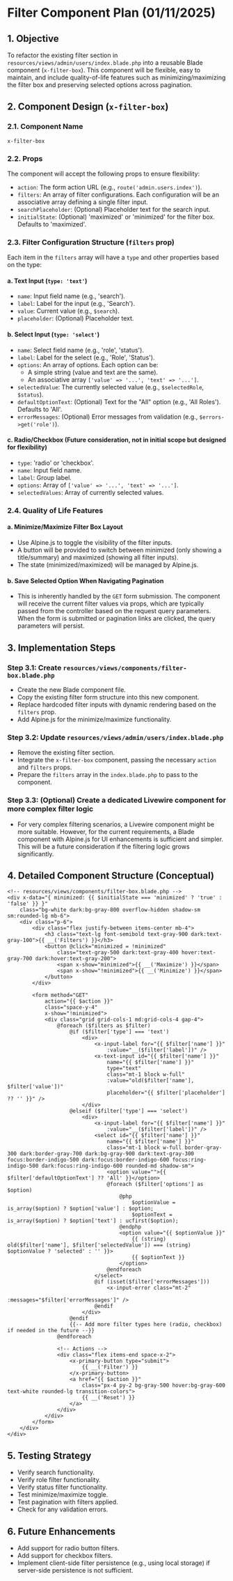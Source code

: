 # Filter Component Plan (01/11/2025)

## 1. Objective
To refactor the existing filter section in `resources/views/admin/users/index.blade.php` into a reusable Blade component (`x-filter-box`). This component will be flexible, easy to maintain, and include quality-of-life features such as minimizing/maximizing the filter box and preserving selected options across pagination.

## 2. Component Design (`x-filter-box`)

### 2.1. Component Name
`x-filter-box`

### 2.2. Props
The component will accept the following props to ensure flexibility:

*   `action`: The form action URL (e.g., `route('admin.users.index')`).
*   `filters`: An array of filter configurations. Each configuration will be an associative array defining a single filter input.
*   `searchPlaceholder`: (Optional) Placeholder text for the search input.
*   `initialState`: (Optional) 'maximized' or 'minimized' for the filter box. Defaults to 'maximized'.

### 2.3. Filter Configuration Structure (`filters` prop)
Each item in the `filters` array will have a `type` and other properties based on the type:

#### a. Text Input (`type: 'text'`)
*   `name`: Input field name (e.g., 'search').
*   `label`: Label for the input (e.g., 'Search').
*   `value`: Current value (e.g., `$search`).
*   `placeholder`: (Optional) Placeholder text.

#### b. Select Input (`type: 'select'`)
*   `name`: Select field name (e.g., 'role', 'status').
*   `label`: Label for the select (e.g., 'Role', 'Status').
*   `options`: An array of options. Each option can be:
    *   A simple string (value and text are the same).
    *   An associative array `['value' => '...', 'text' => '...']`.
*   `selectedValue`: The currently selected value (e.g., `$selectedRole`, `$status`).
*   `defaultOptionText`: (Optional) Text for the "All" option (e.g., 'All Roles'). Defaults to 'All'.
*   `errorMessages`: (Optional) Error messages from validation (e.g., `$errors->get('role')`).

#### c. Radio/Checkbox (Future consideration, not in initial scope but designed for flexibility)
*   `type`: 'radio' or 'checkbox'.
*   `name`: Input field name.
*   `label`: Group label.
*   `options`: Array of `['value' => '...', 'text' => '...']`.
*   `selectedValues`: Array of currently selected values.

### 2.4. Quality of Life Features

#### a. Minimize/Maximize Filter Box Layout
*   Use Alpine.js to toggle the visibility of the filter inputs.
*   A button will be provided to switch between minimized (only showing a title/summary) and maximized (showing all filter inputs).
*   The state (minimized/maximized) will be managed by Alpine.js.

#### b. Save Selected Option When Navigating Pagination
*   This is inherently handled by the `GET` form submission. The component will receive the current filter values via props, which are typically passed from the controller based on the request query parameters. When the form is submitted or pagination links are clicked, the query parameters will persist.

## 3. Implementation Steps

### Step 3.1: Create `resources/views/components/filter-box.blade.php`
*   Create the new Blade component file.
*   Copy the existing filter form structure into this new component.
*   Replace hardcoded filter inputs with dynamic rendering based on the `filters` prop.
*   Add Alpine.js for the minimize/maximize functionality.

### Step 3.2: Update `resources/views/admin/users/index.blade.php`
*   Remove the existing filter section.
*   Integrate the `x-filter-box` component, passing the necessary `action` and `filters` props.
*   Prepare the `filters` array in the `index.blade.php` to pass to the component.

### Step 3.3: (Optional) Create a dedicated Livewire component for more complex filter logic
*   For very complex filtering scenarios, a Livewire component might be more suitable. However, for the current requirements, a Blade component with Alpine.js for UI enhancements is sufficient and simpler. This will be a future consideration if the filtering logic grows significantly.

## 4. Detailed Component Structure (Conceptual)

```blade
<!-- resources/views/components/filter-box.blade.php -->
<div x-data="{ minimized: {{ $initialState === 'minimized' ? 'true' : 'false' }} }"
    class="bg-white dark:bg-gray-800 overflow-hidden shadow-sm sm:rounded-lg mb-6">
    <div class="p-6">
        <div class="flex justify-between items-center mb-4">
            <h3 class="text-lg font-semibold text-gray-900 dark:text-gray-100">{{ __('Filters') }}</h3>
            <button @click="minimized = !minimized"
                class="text-gray-500 dark:text-gray-400 hover:text-gray-700 dark:hover:text-gray-200">
                <span x-show="minimized">{{ __('Maximize') }}</span>
                <span x-show="!minimized">{{ __('Minimize') }}</span>
            </button>
        </div>

        <form method="GET"
            action="{{ $action }}"
            class="space-y-4"
            x-show="!minimized">
            <div class="grid grid-cols-1 md:grid-cols-4 gap-4">
                @foreach ($filters as $filter)
                    @if ($filter['type'] === 'text')
                        <div>
                            <x-input-label for="{{ $filter['name'] }}"
                                :value="__($filter['label'])" />
                            <x-text-input id="{{ $filter['name'] }}"
                                name="{{ $filter['name'] }}"
                                type="text"
                                class="mt-1 block w-full"
                                :value="old($filter['name'], $filter['value'])"
                                placeholder="{{ $filter['placeholder'] ?? '' }}" />
                        </div>
                    @elseif ($filter['type'] === 'select')
                        <div>
                            <x-input-label for="{{ $filter['name'] }}"
                                :value="__($filter['label'])" />
                            <select id="{{ $filter['name'] }}"
                                name="{{ $filter['name'] }}"
                                class="mt-1 block w-full border-gray-300 dark:border-gray-700 dark:bg-gray-900 dark:text-gray-300 focus:border-indigo-500 dark:focus:border-indigo-600 focus:ring-indigo-500 dark:focus:ring-indigo-600 rounded-md shadow-sm">
                                <option value="">{{ $filter['defaultOptionText'] ?? 'All' }}</option>
                                @foreach ($filter['options'] as $option)
                                    @php
                                        $optionValue = is_array($option) ? $option['value'] : $option;
                                        $optionText = is_array($option) ? $option['text'] : ucfirst($option);
                                    @endphp
                                    <option value="{{ $optionValue }}"
                                        {{ (string) old($filter['name'], $filter['selectedValue']) === (string) $optionValue ? 'selected' : '' }}>
                                        {{ $optionText }}
                                    </option>
                                @endforeach
                            </select>
                            @if (isset($filter['errorMessages']))
                                <x-input-error class="mt-2"
                                    :messages="$filter['errorMessages']" />
                            @endif
                        </div>
                    @endif
                    {{-- Add more filter types here (radio, checkbox) if needed in the future --}}
                @endforeach

                <!-- Actions -->
                <div class="flex items-end space-x-2">
                    <x-primary-button type="submit">
                        {{ __('Filter') }}
                    </x-primary-button>
                    <a href="{{ $action }}"
                        class="px-4 py-2 bg-gray-500 hover:bg-gray-600 text-white rounded-lg transition-colors">
                        {{ __('Reset') }}
                    </a>
                </div>
            </div>
        </form>
    </div>
</div>
```

## 5. Testing Strategy
*   Verify search functionality.
*   Verify role filter functionality.
*   Verify status filter functionality.
*   Test minimize/maximize toggle.
*   Test pagination with filters applied.
*   Check for any validation errors.

## 6. Future Enhancements
*   Add support for radio button filters.
*   Add support for checkbox filters.
*   Implement client-side filter persistence (e.g., using local storage) if server-side persistence is not sufficient.
